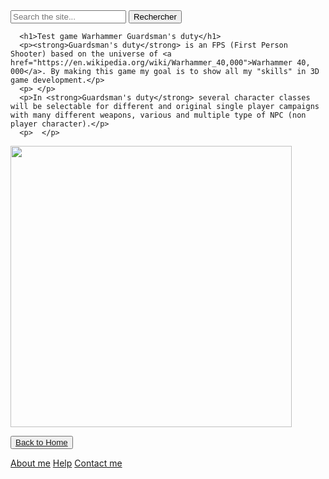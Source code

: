 <html lang="en">
    <head>
        <link rel="stylesheet" type="text/css" href="style.css">
        <meta charset="utf-8">
        <title>Maeve's site UwU/Videos games</title>
        <link rel="icon" type="image/png" sizes="16x16" href="https://media.discordapp.net/attachments/884718653348667412/889477592544071710/braquette.png?width=427&height=427">
    </head>

  <body>
<form>
<input type="text" id="input" name="input" placeholder="Search the site...">
<input type="button" id="bouton" value="Rechercher" onclick="controle()">
</form>
      
      <h1>Test game Warhammer Guardsman's duty</h1>
      <p><strong>Guardsman's duty</strong> is an FPS (First Person Shooter) based on the universe of <a href="https://en.wikipedia.org/wiki/Warhammer_40,000">Warhammer 40, 000</a>. By making this game my goal is to show all my "skills" in 3D game development.</p>
      <p> </p>
      <p>In <strong>Guardsman's duty</strong> several character classes will be selectable for different and original single player campaigns with many different weapons, various and multiple type of NPC (non player character).</p>
      <p>  </p>
<div class="conteneur-flexbox">
  <div class="box">
    <p class="click"></p>
        <!--image normal-->     
      <a class="displayed" href="https://media.discordapp.net/attachments/884718653348667412/885045909946241054/Screenshot_1.png?width=694&height=390" data-lightbox="image-1">
        <!--image zoomer-->
      <img class="displayed" src="https://media.discordapp.net/attachments/884718653348667412/885045909946241054/Screenshot_1.png?width=694&height=390" style="width: 450px;"></a>
  </div>

    
</div>
    <p></p>
    <button><a href="https://maevebestdev.github.io/Main_Page/">Back to Home</a></button>
<p> </p>
    <a href="https://maevebestdev.github.io/About_Us/">About me</a>
    <a href="https://maevebestdev.github.io/Help/">Help</a>
    <a href="https://maevebestdev.github.io/Contact_Us/">Contact me</a>
<script src="script.js"></script>
